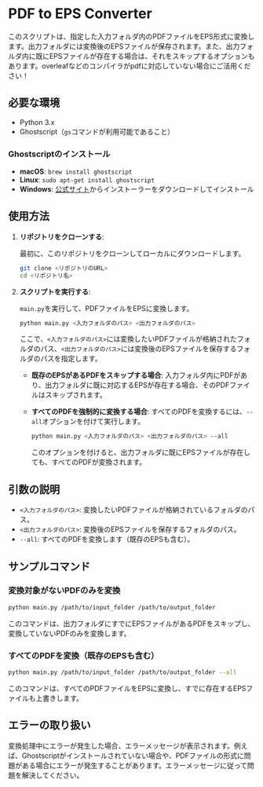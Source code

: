 # PDF to EPS Converter

このスクリプトは、指定した入力フォルダ内のPDFファイルをEPS形式に変換します。出力フォルダには変換後のEPSファイルが保存されます。また、出力フォルダ内に既にEPSファイルが存在する場合は、それをスキップするオプションもあります。overleafなどのコンパイラがpdfに対応していない場合にご活用ください！

## 必要な環境

- Python 3.x
- Ghostscript（`gs`コマンドが利用可能であること）

### Ghostscriptのインストール
- **macOS**: `brew install ghostscript`
- **Linux**: `sudo apt-get install ghostscript`
- **Windows**: [公式サイト](https://www.ghostscript.com/download/gsdnld.html)からインストーラーをダウンロードしてインストール

## 使用方法

1. **リポジトリをクローンする**:

   最初に、このリポジトリをクローンしてローカルにダウンロードします。

   ```bash
   git clone <リポジトリのURL>
   cd <リポジトリ名>
   ```



2. **スクリプトを実行する**:

   `main.py`を実行して、PDFファイルをEPSに変換します。

   ```bash
   python main.py <入力フォルダのパス> <出力フォルダのパス>
   ```

   ここで、`<入力フォルダのパス>`には変換したいPDFファイルが格納されたフォルダのパス、`<出力フォルダのパス>`には変換後のEPSファイルを保存するフォルダのパスを指定します。

   - **既存のEPSがあるPDFをスキップする場合**:
     入力フォルダ内にPDFがあり、出力フォルダに既に対応するEPSが存在する場合、そのPDFファイルはスキップされます。

   - **すべてのPDFを強制的に変換する場合**:
     すべてのPDFを変換するには、`--all`オプションを付けて実行します。

     ```bash
     python main.py <入力フォルダのパス> <出力フォルダのパス> --all
     ```

     このオプションを付けると、出力フォルダに既にEPSファイルが存在しても、すべてのPDFが変換されます。

## 引数の説明

- `<入力フォルダのパス>`: 変換したいPDFファイルが格納されているフォルダのパス。
- `<出力フォルダのパス>`: 変換後のEPSファイルを保存するフォルダのパス。
- `--all`: すべてのPDFを変換します（既存のEPSも含む）。

## サンプルコマンド

### 変換対象がないPDFのみを変換

```bash
python main.py /path/to/input_folder /path/to/output_folder
```

このコマンドは、出力フォルダにすでにEPSファイルがあるPDFをスキップし、変換していないPDFのみを変換します。

### すべてのPDFを変換（既存のEPSも含む）

```bash
python main.py /path/to/input_folder /path/to/output_folder --all
```

このコマンドは、すべてのPDFファイルをEPSに変換し、すでに存在するEPSファイルも上書きします。

## エラーの取り扱い

変換処理中にエラーが発生した場合、エラーメッセージが表示されます。例えば、Ghostscriptがインストールされていない場合や、PDFファイルの形式に問題がある場合にエラーが発生することがあります。エラーメッセージに従って問題を解決してください。


